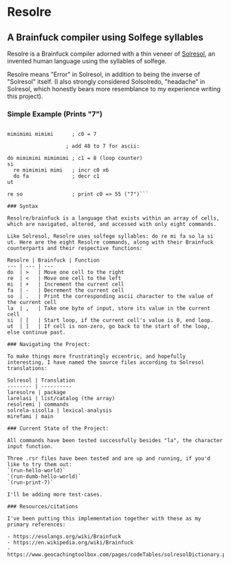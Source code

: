 # Resolre
## A Brainfuck compiler using Solfege syllables

Resolre is a Brainfuck compiler adorned with a thin veneer of [Solresol](https://en.wikipedia.org/wiki/Solresol), an invented human language using the syllables of solfege. 

Resolre means "Error" in Solresol, in addition to being the inverse of "Solresol" itself. (I also strongly considered Solsolredo, "headache" in Solresol, which honestly bears more resemblance to my experience writing this project).

### Simple Example (Prints "7")

```;;;; print-7.rsr

mimimimi mimimi      ; c0 = 7
                    
                   ; add 48 to 7 for ascii:
                     
do mimimimi mimimimi ; c1 = 8 (loop counter)
si
  re mimimimi mimi   ; incr c0 x6
  do fa              ; decr c1
ut

re so                ; print c0 => 55 ("7")```

### Syntax

Resolre/brainfuck is a language that exists within an array of cells, which are navigated, altered, and accessed with only eight commands.

Like Solresol, Resolre uses solfege syllables: do re mi fa so la si ut. Here are the eight Resolre commands, along with their Brainfuck counterparts and their respective functions:

Resolre | Brainfuck | Function
--- | --- | ---
do  | >   | Move one cell to the right
re  | <   | Move one cell to the left
mi  | +   | Increment the current cell
fa  | -   | Decrement the current cell
so  | .   | Print the corresponding ascii character to the value of the current cell
la  | ,   | Take one byte of input, store its value in the current cell
si  | [   | Start loop, if the current cell's value is 0, end loop.
ut  | ]   | If cell is non-zero, go back to the start of the loop, else continue past.

### Navigating the Project:

To make things more frustratingly eccentric, and hopefully interesting, I have named the source files according to Solresol translations:

Solresol | Translation
-------- | ----------
laresolre | package
larelasi | list/catalog (the array)
resolremi | commands
solrela-sisolla | lexical-analysis
mirefami | main

### Current State of the Project:

All commands have been tested successfully besides "la", the character input function.

Three .rsr files have been tested and are up and running, if you'd like to try them out:
`(run-hello-world)`
`(run-dumb-hello-world)`
`(run-print-7)`

I'll be adding more test-cases.

### Resources/citations

I've been putting this implementation together with these as my primary references: 

- https://esolangs.org/wiki/Brainfuck 
- https://en.wikipedia.org/wiki/Brainfuck
- https://www.geocachingtoolbox.com/pages/codeTables/solresolDictionary.pdf
